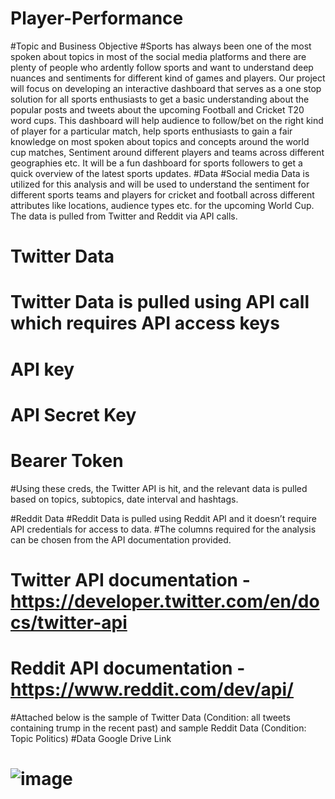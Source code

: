 # Player-Performance
#Topic and Business Objective 
#Sports has always been one of the most spoken about topics in most of the social media platforms and there are plenty of people who ardently follow sports and want to understand deep nuances and sentiments for different kind of games and players. Our project will focus on developing an interactive dashboard that serves as a one stop solution for all sports enthusiasts to get a basic understanding about the popular posts and tweets about the upcoming Football and Cricket T20 word cups. This dashboard will help audience to follow/bet on the right kind of player for a particular match, help sports enthusiasts to gain a fair knowledge on most spoken about topics and concepts around the world cup matches, Sentiment around different players and teams across different geographies etc. It will be a fun dashboard for sports followers to get a quick overview of the latest sports updates.
#Data
#Social media Data is utilized for this analysis and will be used to understand the sentiment for different sports teams and players for cricket and football across different attributes like locations, audience types etc. for the upcoming World Cup. The data is pulled from Twitter and Reddit via API calls. 


 #          Twitter Data 
 #           Twitter Data is pulled using API call which requires API access keys 
#	API key 
#	API Secret Key 
#	Bearer Token
#Using these creds, the Twitter API is hit, and the relevant data is pulled based on topics, subtopics, date interval and hashtags. 

#Reddit Data 
#Reddit Data is pulled using Reddit API and it doesn’t require API credentials for access to data.
#The columns required for the analysis can be chosen from the API documentation provided.
#	Twitter API documentation - https://developer.twitter.com/en/docs/twitter-api
#	Reddit API documentation - https://www.reddit.com/dev/api/

#Attached below is the sample of Twitter Data (Condition: all tweets containing trump in the recent past) and sample Reddit Data (Condition: Topic Politics)
#Data Google Drive Link
# ![image](https://github.com/akshu2421/Player-Performance/assets/101281830/7c4d4edc-d61c-4203-b229-1d4682750035)
